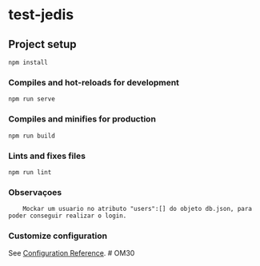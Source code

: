 # test-jedis


## Project setup
```
npm install
```

### Compiles and hot-reloads for development
```
npm run serve
```

### Compiles and minifies for production
```
npm run build
```

### Lints and fixes files
```
npm run lint
```
### Observaçoes
```
    Mockar um usuario no atributo "users":[] do objeto db.json, para poder conseguir realizar o login.
```

### Customize configuration
See [Configuration Reference](https://cli.vuejs.org/config/).
#   O M 3 0 
 
 